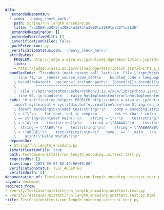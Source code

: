 ```yaml
---
data:
  _extendedDependsOn:
  - icon: ':heavy_check_mark:'
    path: String/run_length_encoding.py
    title: "\u30E9\u30F3\u30EC\u30F3\u30B0\u30B9\u5727\u7E2E"
  _extendedRequiredBy: []
  _extendedVerifiedWith: []
  _isVerificationFailed: false
  _pathExtension: py
  _verificationStatusIcon: ':heavy_check_mark:'
  attributes:
    PROBLEM: http://judge.u-aizu.ac.jp/onlinejudge/description.jsp?id=ITP1_1_A
    links:
    - http://judge.u-aizu.ac.jp/onlinejudge/description.jsp?id=ITP1_1_A
  bundledCode: "Traceback (most recent call last):\n  File \"/opt/hostedtoolcache/Python/3.12.4/x64/lib/python3.12/site-packages/onlinejudge_verify/documentation/build.py\"\
    , line 71, in _render_source_code_stat\n    bundled_code = language.bundle(stat.path,\
    \ basedir=basedir, options={'include_paths': [basedir]}).decode()\n          \
    \         ^^^^^^^^^^^^^^^^^^^^^^^^^^^^^^^^^^^^^^^^^^^^^^^^^^^^^^^^^^^^^^^^^^^^^^^^^^^^^^^^^\n\
    \  File \"/opt/hostedtoolcache/Python/3.12.4/x64/lib/python3.12/site-packages/onlinejudge_verify/languages/python.py\"\
    , line 96, in bundle\n    raise NotImplementedError\nNotImplementedError\n"
  code: "# verification-helper: PROBLEM http://judge.u-aizu.ac.jp/onlinejudge/description.jsp?id=ITP1_1_A\n\
    import sys\ninput = sys.stdin.buffer.readline\n\nfrom String.run_length_encoding\
    \ import encoding\n\n\ndef test(string):\n    comp = encoding(string)\n    res\
    \ = \"\"\n    for char, cnt in comp:\n        res += char * cnt\n    assert(res\
    \ == string)\n\n\ndef main():\n    string = \"\"\n    test(string)\n\n    string\
    \ = \"A\"\n    test(string)\n\n    string = \"AAAAA\"\n    test(string)\n\n  \
    \  string = \"AABA\"\n    test(string)\n\n    string = \"AABBAABB\"\n\n    string\
    \ = \"ABCDE\"\n    test(string)\n\n\nif __name__ == '__main__':\n    main()\n\
    \    print(\"Hello World\")\n"
  dependsOn:
  - String/run_length_encoding.py
  isVerificationFile: true
  path: TestCase/unittest/run_length_encoding.unittest.test.py
  requiredBy: []
  timestamp: '2021-05-07 02:19:56+09:00'
  verificationStatus: TEST_ACCEPTED
  verifiedWith: []
documentation_of: TestCase/unittest/run_length_encoding.unittest.test.py
layout: document
redirect_from:
- /verify/TestCase/unittest/run_length_encoding.unittest.test.py
- /verify/TestCase/unittest/run_length_encoding.unittest.test.py.html
title: TestCase/unittest/run_length_encoding.unittest.test.py
---
```

